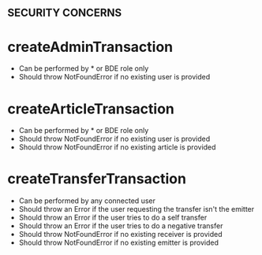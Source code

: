 ## SECURITY CONCERNS

# createAdminTransaction

- Can be performed by * or BDE role only
- Should throw NotFoundError if no existing user is provided

# createArticleTransaction

- Can be performed by * or BDE role only
- Should throw NotFoundError if no existing user is provided
- Should throw NotFoundError if no existing article is provided

# createTransferTransaction

- Can be performed by any connected user
- Should throw an Error if the user requesting the transfer isn't the emitter
- Should throw an Error if the user tries to do a self transfer
- Should throw an Error if the user tries to do a negative transfer
- Should throw NotFoundError if no existing receiver is provided
- Should throw NotFoundError if no existing emitter is provided